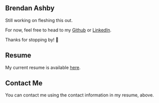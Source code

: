 ## Brendan Ashby

Still working on fleshing this out.

For now, feel free to head to my [Github](https://github.com/Bashby) or [LinkedIn](https://www.linkedin.com/in/brendanashby/).

Thanks for stopping by! 👋

## Resume

My current resume is available [here](https://github.com/Bashby/bashby.github.io/raw/master/resume_brendan_ashby_2019_public_v2.pdf).

## Contact Me

You can contact me using the contact information in my resume, above.
